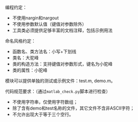 编程约定：

- 不使用nargin和nargout
- 不使用参数默认值（键值对参数除外）
- 工具类必须提供足够丰富的文档注释，包括示例用法

命名风格约定：

- 函数名、类方法名：小写+下划线
- 类名：大驼峰
- 类的构造方法：支持键值对参数形式，键名为小驼峰
- 类的属性：小驼峰

模块可以提供单独的测试或示例文件：test.m, demo.m。

代码规范要求：（通过`matlab_check.py`脚本进行检查）

- 不使用字符串，仅使用字符数组；
- 除了含有demo和test名称的文件，其它文件不含非ASCII字符；
- 不允许出现大于等于三个空行。
